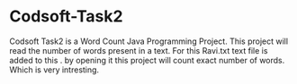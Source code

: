 # Codsoft-Task2
Codsoft Task2 is a Word Count Java Programming Project. This project will read the number of words present in a text. For this Ravi.txt text file is added to this . by opening it this project will count exact number of words. Which is very intresting.
